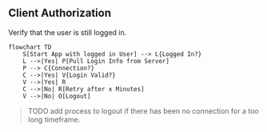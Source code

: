 ## Client Authorization

Verify that the user is still logged in.

```mermaid
flowchart TD
    S[Start App with logged in User] --> L{Logged In?}
    L -->|Yes| P[Pull Login Info from Server]
    P --> C{Connection?}
    C -->|Yes| V{Login Valid?}
    V -->|Yes| R
    C -->|No| R[Retry after x Minutes]
    V -->|No| O[Logout]
```

> TODO add process to logout if there has been no connection for a too long timeframe.

